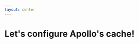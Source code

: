 ```yaml
---
layout: center
---
```


# Let's configure Apollo's cache!

<!--
Demo Branches:

- 01-keyFields
- 02-field-read-default-value
- 03-field-merge
- 04-cache-redirect
-->
